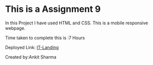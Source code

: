 # This is a Assignment 9

In this Project I have used HTML and CSS. This is a mobile responsive webpage.

Time taken to complete this is :7 Hours


Deployed Link: [IT-Landing](https://assignment9-ineuron.netlify.app)

Created by:Ankit Sharma